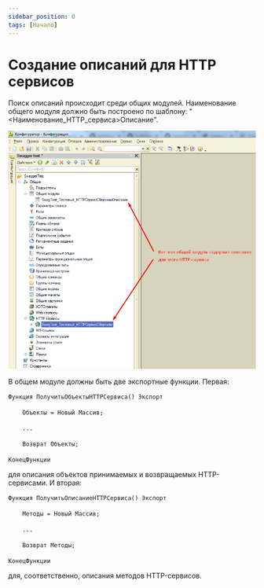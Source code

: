 ```yaml
---
sidebar_position: 0
tags: [Начало]
---
```


# Создание описаний для HTTP сервисов

Поиск описаний происходит среди общих модулей. Наименование общего модуля должно быть построено по шаблону: "&lt;Наименование_HTTP_сервиса&gt;Описание".

![image](../../static/img/description.png)

В общем модуле должны быть две экспортные функции. Первая:
```bsl
Функция ПолучитьОбъектыHTTPСервиса() Экспорт

	Объекты = Новый Массив;
	
	...

	Возврат Объекты;

КонецФункции
```
для описания объектов принимаемых и возвращаемых HTTP-сервисами. И вторая:
```bsl
Функция ПолучитьОписаниеHTTPСервиса() Экспорт
	
	Методы = Новый Массив;

	...

	Возврат Методы;

КонецФункции
```
для, соответственно, описания методов HTTP-сервисов.
